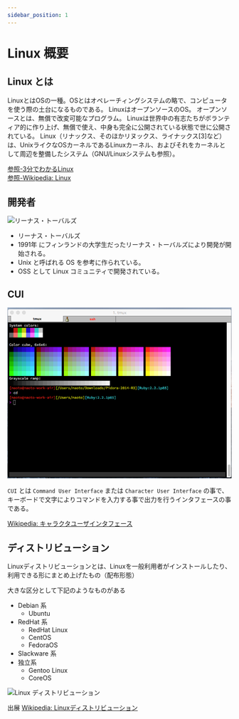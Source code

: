 ```yaml
---
sidebar_position: 1
---
```


# Linux 概要

## Linux とは

LinuxとはOSの一種。OSとはオペレーチィングシステムの略で、コンピュータを使う際の土台になるものである。
LinuxはオープンソースのOS。 オープンソースとは、無償で改変可能なプログラム。
Linuxは世界中の有志たちがボランティア的に作り上げ、無償で使え、中身も完全に公開されている状態で世に公開されている。
Linux（リナックス、そのほかリヌックス、ライナックス[3]など）は、UnixライクなOSカーネルであるLinuxカーネル、およびそれをカーネルとして周辺を整備したシステム（GNU/Linuxシステムも参照）。

[参照-3分でわかるLinux](https://eng-entrance.com/you_can_do_linux)  
[参照-Wikipedia: Linux](https://ja.wikipedia.org/wiki/Linux)


## 開発者

![リーナス・トーバルズ](https://upload.wikimedia.org/wikipedia/commons/5/5c/Linus_Torvalds_%28cropped%29.jpg)

- リーナス・トーバルズ
- 1991年 にフィンランドの大学生だったリーナス・トーバルズにより開発が開始される。
- Unix と呼ばれる OS を参考に作られている。
- OSS として Linux コミュニティで開発されている。

## CUI

![CLI](../image/cli.png)

`CUI` とは `Command User Interface` または `Character User Interface` の事で、
キーボードで文字によりコマンドを入力する事で出力を行うインタフェースの事である。

[Wikipedia: キャラクタユーザインタフェース](https://ja.wikipedia.org/wiki/キャラクタユーザインタフェース)

## ディストリビューション

Linuxディストリビューションとは、Linuxを一般利用者がインストールしたり、利用できる形にまとめ上げたもの（配布形態）

大きな区分として下記のようなものがある

- Debian 系
  - Ubuntu
- RedHat 系
  - RedHat Linux
  - CentOS
  - FedoraOS
- Slackware 系
- 独立系
  - Gentoo Linux
  - CoreOS

![Linux ディストリビューション](https://upload.wikimedia.org/wikipedia/commons/thumb/1/1b/Linux_Distribution_Timeline.svg/220px-Linux_Distribution_Timeline.svg.png)

出展 [Wikipedia: Linuxディストリビューション](https://ja.wikipedia.org/wiki/Linuxディストリビューション)

